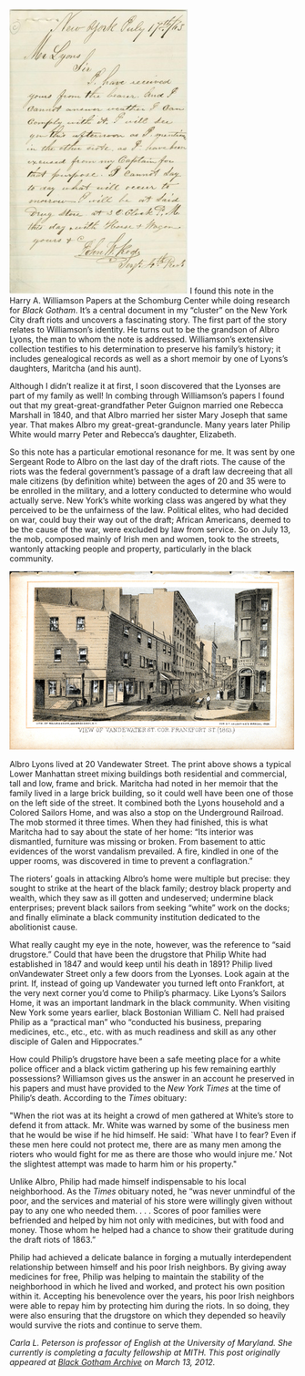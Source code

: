 [![Letter](../../images/C_PETERSON_fig_7.3-313x500.jpg "C_PETERSON_fig_7.3")](http://www.blackgothamarchive.org/wp-content/uploads/C_PETERSON_fig_7.3.jpg) I found this note in the Harry A. Williamson Papers at the Schomburg Center while doing research for _Black Gotham_. It’s a central document in my “cluster” on the New York City draft riots and uncovers a fascinating story. The first part of the story relates to Williamson’s identity. He turns out to be the grandson of Albro Lyons, the man to whom the note is addressed. Williamson’s extensive collection testifies to his determination to preserve his family’s history; it includes genealogical records as well as a short memoir by one of Lyons’s daughters, Maritcha (and his aunt).

Although I didn’t realize it at first, I soon discovered that the Lyonses are part of my family as well! In combing through Williamson’s papers I found out that my great-great-grandfather Peter Guignon married one Rebecca Marshall in 1840, and that Albro married her sister Mary Joseph that same year. That makes Albro my great-great-granduncle. Many years later Philip White would marry Peter and Rebecca’s daughter, Elizabeth.

So this note has a particular emotional resonance for me. It was sent by one Sergeant Rode to Albro on the last day of the draft riots. The cause of the riots was the federal government’s passage of a draft law decreeing that all male citizens (by definition white) between the ages of 20 and 35 were to be enrolled in the military, and a lottery conducted to determine who would actually serve. New York’s white working class was angered by what they perceived to be the unfairness of the law. Political elites, who had decided on war, could buy their way out of the draft; African Americans, deemed to be the cause of the war, were excluded by law from service. So on July 13, the mob, composed mainly of Irish men and women, took to the streets, wantonly attacking people and property, particularly in the black community.

![View of Vandewater Street](../../images/2012-06-black-gotham-image.jpg)

Albro Lyons lived at 20 Vandewater Street. The print above shows a typical Lower Manhattan street mixing buildings both residential and commercial, tall and low, frame and brick. Maritcha had noted in her memoir that the family lived in a large brick building, so it could well have been one of those on the left side of the street. It combined both the Lyons household and a Colored Sailors Home, and was also a stop on the Underground Railroad. The mob stormed it three times. When they had finished, this is what Maritcha had to say about the state of her home: “Its interior was dismantled, furniture was missing or broken. From basement to attic evidences of the worst vandalism prevailed. A fire, kindled in one of the upper rooms, was discovered in time to prevent a conflagration.”

The rioters’ goals in attacking Albro’s home were multiple but precise: they sought to strike at the heart of the black family; destroy black property and wealth, which they saw as ill gotten and undeserved; undermine black enterprises; prevent black sailors from seeking “white” work on the docks; and finally eliminate a black community institution dedicated to the abolitionist cause.

What really caught my eye in the note, however, was the reference to “said drugstore.” Could that have been the drugstore that Philip White had established in 1847 and would keep until his death in 1891? Philip lived onVandewater Street only a few doors from the Lyonses. Look again at the print. If, instead of going up Vandewater you turned left onto Frankfort, at the very next corner you’d come to Philip’s pharmacy. Like Lyons’s Sailors Home, it was an important landmark in the black community. When visiting New York some years earlier, black Bostonian William C. Nell had praised Philip as a “practical man” who “conducted his business, preparing medicines, etc., etc., etc. with as much readiness and skill as any other disciple of Galen and Hippocrates.”

How could Philip’s drugstore have been a safe meeting place for a white police officer and a black victim gathering up his few remaining earthly possessions? Williamson gives us the answer in an account he preserved in his papers and must have provided to the _New York Times_ at the time of Philip’s death. According to the _Times_ obituary:

"When the riot was at its height a crowd of men gathered at White’s store to defend it from attack. Mr. White was warned by some of the business men that he would be wise if he hid himself. He said: \`What have I to fear? Even if these men here could not protect me, there are as many men among the rioters who would fight for me as there are those who would injure me.’ Not the slightest attempt was made to harm him or his property."

Unlike Albro, Philip had made himself indispensable to his local neighborhood. As the _Times_ obituary noted, he “was never unmindful of the poor, and the services and material of his store were willingly given without pay to any one who needed them. . . . Scores of poor families were befriended and helped by him not only with medicines, but with food and money. Those whom he helped had a chance to show their gratitude during the draft riots of 1863.”

Philip had achieved a delicate balance in forging a mutually interdependent relationship between himself and his poor Irish neighbors. By giving away medicines for free, Philip was helping to maintain the stability of the neighborhood in which he lived and worked, and protect his own position within it. Accepting his benevolence over the years, his poor Irish neighbors were able to repay him by protecting him during the riots. In so doing, they were also ensuring that the drugstore on which they depended so heavily would survive the riots and continue to serve them.

_Carla L. Peterson is professor of English at the University of Maryland. She currently is completing a faculty fellowship at MITH. This post originally appeared at [Black Gotham Archive](http://www.blackgothamarchive.org/blog/the-black-gotham-digital-archive-the-draft-riots-of-july-1863/) on March 13, 2012._